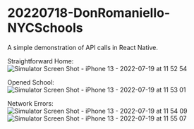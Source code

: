 # 20220718-DonRomaniello-NYCSchools
A simple demonstration of API calls in React Native.

Straightforward Home:
![Simulator Screen Shot - iPhone 13 - 2022-07-19 at 11 52 54](https://user-images.githubusercontent.com/53401920/179795477-9bc9e6ce-7cd2-4ced-bf08-ae89d7abd333.png)

Opened School:
![Simulator Screen Shot - iPhone 13 - 2022-07-19 at 11 53 01](https://user-images.githubusercontent.com/53401920/179795509-beaae43f-cd5b-454f-bf8f-fcbf16d048cd.png)

Network Errors:
![Simulator Screen Shot - iPhone 13 - 2022-07-19 at 11 54 09](https://user-images.githubusercontent.com/53401920/179795527-87d53c5a-bde5-4fbb-b3cb-4a3a4afdc50e.png)
![Simulator Screen Shot - iPhone 13 - 2022-07-19 at 11 55 07](https://user-images.githubusercontent.com/53401920/179795540-f93d64f8-d933-4628-8c16-1e74d9fc091e.png)
